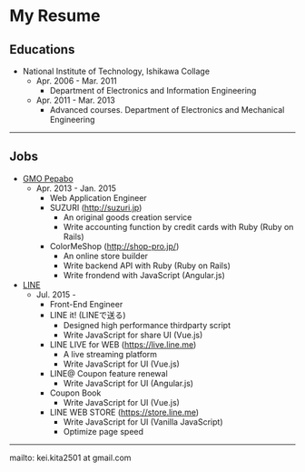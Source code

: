 # My Resume

## Educations

- National Institute of Technology, Ishikawa Collage
  - Apr. 2006 - Mar. 2011
      * Department of Electronics and Information Engineering
  - Apr. 2011 - Mar. 2013
      * Advanced courses. Department of Electronics and Mechanical Engineering

---

## Jobs

- [GMO Pepabo](https://pepabo.com/)
  - Apr. 2013 - Jan. 2015
      * Web Application Engineer
      * SUZURI (http://suzuri.jp)
          - An original goods creation service
          - Write accounting function by credit cards with Ruby (Ruby on Rails)
      * ColorMeShop (http://shop-pro.jp/)
          - An online store builder
          - Write backend API with Ruby (Ruby on Rails)
          - Write frondend with JavaScript (Angular.js)
- [LINE](http://linecorp.com/)
  - Jul. 2015 -
      * Front-End Engineer
      * LINE it! (LINEで送る)
          - Designed high performance thirdparty script
          - Write JavaScript for share UI (Vue.js)
      * LINE LIVE for WEB (https://live.line.me)
          - A live streaming platform
          - Write JavaScript for UI (Vue.js)
      * LINE@ Coupon feature renewal
          - Write JavaScript for UI (Angular.js)
      * Coupon Book
          - Write JavaScript for UI (Vue.js)
      * LINE WEB STORE (https://store.line.me)
          - Write JavaScript for UI (Vanilla JavaScript)
          - Optimize page speed

---

mailto: kei.kita2501 at gmail.com

